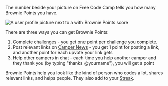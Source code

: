 The number beside your picture on Free Code Camp tells you how many Brownie Points you have.

![A user profile picture next to a with Brownie Points score](https://www.evernote.com/l/AlzCEjd0CaxCwKC2fYGlHpEFKgeHHFHi3IkB/image.png)

There are three ways you can get Brownie Points:

1) Complete challenges - you get one point per challenge you complete.
2) Post relevant links on [Camper News](#) - you get 1 point for posting a link, and another point for each upvote your link gets
3) Help other campers in chat - each time you help another camper and they thank you (by typing "thanks @yourname"), you will get a point

Brownie Points help you look like the kind of person who codes a lot, shares relevant links, and helps people. They also add to your [Streak](#).